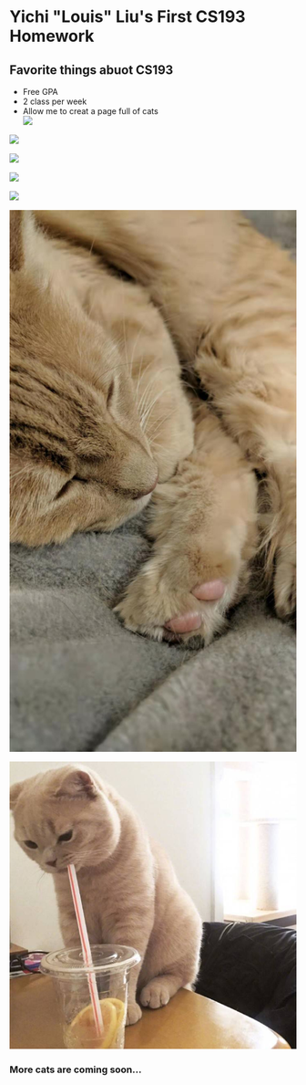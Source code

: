 # Yichi "Louis" Liu's First CS193 Homework
## Favorite things abuot CS193
- Free GPA
- 2 class per week
- Allow me to creat a page full of cats   
![](https://www.rd.com/wp-content/uploads/2019/05/American-shorthair-cat-1024x769.jpg)

![](https://d17fnq9dkz9hgj.cloudfront.net/uploads/2018/03/Scottish-Fold_01.jpg)

![](https://mypetandi.bayer.com/sites/g/files/kmftyc1451/files/styles/paragraph_image/public/2018-03/ragdoll_cat_01401.jpg?itok=unJjwMce)

![](https://github.com/Purdue-CS193/homework-1-Beepbloop/blob/master/WeChat%20Image_20200122195627.jpg)

![](https://github.com/Purdue-CS193/homework-1-Beepbloop/blob/master/IMG_20190323_135905.jpg)

![](https://github.com/Purdue-CS193/homework-1-Beepbloop/blob/master/WeChat%20Image_20200122195944.jpg)

![](https://github.com/Purdue-CS193/homework-1-Beepbloop/blob/master/mmexport1563096531241.jpg)

### More cats are coming soon...
